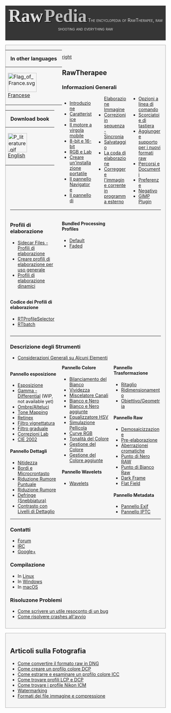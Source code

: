 <div style="text-align: center; padding-bottom: 1em; margin-bottom: 1em; background-color: #363636; color: #DDDDDD;">

<span style="font-family: serif; font-size: 4em; font-weight: bold; text-shadow: 2px 2px 2px #161616;">Raw</span>
<span style="font-family: serif; font-size: 4em; font-weight: bold; text-shadow: 2px 2px 2px #161616; color: #BBBBBB">Pedia</span>
<span style="font-variant: small-caps;">The encyclopedia of RawTherapee,
raw shooting and everything raw</span>

</div>
<div style="float: left; clear: right">

<table>
<thead>
<tr class="header">
<th style="padding: 0 1em;"><p>In other languages</p></th>
</tr>
</thead>
<tbody>
<tr class="odd">
<td><p><img src="Flag_of_France.svg" title="Flag_of_France.svg"
width="90" height="60" alt="Flag_of_France.svg" /><br />
<a href="Main_Page/fr" title="wikilink">Francese</a></p></td>
</tr>
</tbody>
</table>

<table>
<thead>
<tr class="header">
<th style="padding: 0 1em;"><p>Download book</p></th>
</tr>
</thead>
<tbody>
<tr class="odd">
<td><p><img src="P_literature.gif" title="P_literature.gif" width="60"
height="60" alt="P_literature.gif" /><br />
<a href="RawPedia:Books/RawPedia_Book"
title="wikilink">English</a></p></td>
</tr>
</tbody>
</table>

</div>



<div style="background-color: #f6f6f6; border: 1px solid #aaa; padding: 1em; margin-bottom: 1em;">

[right](image:Rawtherapee_rawpedia_header1_h300.jpg "wikilink")

## RawTherapee

### Informazioni Generali

<div style="column-count:3;-moz-column-count:3;-webkit-column-count:3;">

- [Introduzione](Introduzione "wikilink")
- [Caratteristice](Caratteristice "wikilink")
- [Il motore a virgola mobile](Il_motore_a_virgola_mobile "wikilink")
- [8-bit e 16-bit](8-bit_e_16-bit "wikilink")
- [RGB e Lab](RGB_e_Lab "wikilink")
- [Creare un'installazione
  portatile](Creare_un'installazione_portatile "wikilink")
- [Il pannello Navigatore](Il_pannello_Navigatore "wikilink")
- [Il pannello di Elaborazione
  Immagine](Il_pannello_di_Elaborazione_Immagine "wikilink")
- [Correzioni in sequenza -
  Sincronia](Correzioni_in_sequenza_-_Sincronia "wikilink")
- [Salvataggio](Salvataggio "wikilink")
- [La coda di elaborazione](La_coda_di_elaborazione "wikilink")
- [Correggere l'immagine corrente in programma
  esterno](Correggere_l'immagine_corrente_in_programma_esterno "wikilink")
- [Opzioni a linea di comando](Opzioni_a_linea_di_comando "wikilink")
- [Scorciatoie di tastiera](Scorciatoie_di_tastiera "wikilink")
- [Aggiungere supporto per i nuovi formati
  raw](Aggiungere_supporto_per_i_nuovi_formati_raw "wikilink")
- [Percorsi e Documenti](Percorsi_e_Documenti "wikilink")
- [Preferenze](Preferenze "wikilink")
- [Negativo](Negativo "wikilink")
- [GIMP Plugin](GIMP_Plugin "wikilink")

</div>
<hr />
<div style="column-count:3;-moz-column-count:3;-webkit-column-count:3;">
<div style="display: inline-block; width: 100%;">

### Profili di elaborazione

- [Sidecar Files - Profili di
  elaborazione](Sidecar_Files_-_Profili_di_elaborazione "wikilink")
- [Creare profili di elaborazione per uso
  generale](Creare_profili_di_elaborazione_per_uso_generale "wikilink")
- [Profili di elaborazione
  dinamici](Profili_di_elaborazione_dinamici "wikilink")

</div>
<div style="display: inline-block; width: 100%;">

#### Codice dei Profili di elaborazione

- [RTProfileSelector](RTProfileSelector "wikilink")
- [RTbatch](RTbatch "wikilink")

</div>
<div style="display: inline-block; width: 100%;">

#### Bundled Processing Profiles

- [Default](Default "wikilink")
- [Faded](Faded "wikilink")

</div>
</div>
<hr />

### Descrizione degli Strumenti

- [Considerazioni Generali su Alcuni
  Elementi](Considerazioni_Generali_su_Alcuni_Elementi "wikilink")

<div style="column-count:3;-moz-column-count:3;-webkit-column-count:3;">
<div style="break-inside: avoid-column; -webkit-column-break-inside: avoid;">

#### Pannello esposizione

- [Esposizione](Esposizione "wikilink")
- [Gamma - Differential](Gamma_-_Differential "wikilink") (WIP, not
  available yet)
- [Ombre/Alteluci](Ombre/Alteluci "wikilink")
- [Tone Mapping](Tone_Mapping "wikilink")
- [Retinex](Retinex "wikilink")
- [Filtro vignettatura](Filtro_vignettatura "wikilink")
- [Filtro graduale](Filtro_graduale "wikilink")
- [Correzioni Lab](Correzioni_Lab "wikilink")
- [CIE 2002](Modello_di_aspetto_Colore_CIECAM02 "wikilink")

</div>
<div style="break-inside: avoid-column; -webkit-column-break-inside: avoid;">

#### Pannello Dettagli

- [Nitidezza](Nitidezza "wikilink")
- [Bordi e Microcrontasto](Bordi_e_Microcrontasto "wikilink")
- [Riduzione Rumore Puntuale](Riduzione_Rumore_Puntuale "wikilink")
- [Riduzione Rumore](Riduzione_Rumore "wikilink")
- [Defringe (Snebbiatura)](Defringe_(Snebbiatura) "wikilink")
- [Contrasto con Livelli di
  Dettaglio](Contrasto_con_Livelli_di_Dettaglio "wikilink")

</div>



<div style="break-inside: avoid-column; -webkit-column-break-inside: avoid;">

#### Pannello Colore

- [Bilanciamento del Bianco](Bilanciamento_del_Bianco "wikilink")
- [Vividezza](Vividezza "wikilink")
- [Miscelatore Canali](Miscelatore_Canali "wikilink")
- [Bianco e Nero](Bianco_e_Nero "wikilink")
- [Bianco e Nero aggiunte](Bianco_e_Nero_aggiunte "wikilink")
- [Equalizzatore HSV](Equalizzatore_HSV "wikilink")
- [Simulazione Pellicola](Simulazione_Pellicola "wikilink")
- [Curve RGB](Curve_RGB "wikilink")
- [Tonalità del Colore](Tonalità_del_Colore "wikilink")
- [Gestione del Colore](Gestione_del_Colore "wikilink")
- [Gestione del Colore
  aggiunte](Gestione_del_Colore_aggiunte "wikilink")

</div>
<div style="break-inside: avoid-column; -webkit-column-break-inside: avoid;">

#### Pannello Wavelets

- [Wavelets](Wavelets "wikilink")

</div>
<div style="break-inside: avoid-column; -webkit-column-break-inside: avoid;">

#### Pannello Trasformazione

- [Ritaglio](Ritaglio "wikilink")
- [Ridimensionamento](Ridimensionamento "wikilink")
- [Obiettivo/Geometria](Obiettivo/Geometria "wikilink")

</div>
<div style="break-inside: avoid-column; -webkit-column-break-inside: avoid;">

#### Pannello Raw

- [Demosaicizzazione](Demosaicizzazione "wikilink")
- [Pre-elaborazione](Pre-elaborazione "wikilink")
- [Aberrazionei cromatiche](Aberrazionei_cromatiche "wikilink")
- [Punto di Nero RAW](Punto_di_Nero_RAW "wikilink")
- [Punto di Bianco Raw](Punto_di_Bianco_Raw "wikilink")
- [Dark Frame](Dark_Frame "wikilink")
- [Flat Field](Flat_Field "wikilink")

</div>
<div style="break-inside: avoid-column; -webkit-column-break-inside: avoid;">

#### Pannello Metadata

- [Pannello Exif](Pannello_Exif "wikilink")
- [Pannello IPTC](Pannello_IPTC "wikilink")

</div>
</div>
<hr />

### Contatti

- [Forum](Forum "wikilink")
- [IRC](IRC "wikilink")
- [Google+](Google+ "wikilink")

### Compilazione

- In [Linux](Linux "wikilink")
- In [Windows](Windows "wikilink")
- In [macOS](macOS "wikilink")

### Risoluzone Problemi

- [Come scrivere un utile resoconto di un
  bug](Come_scrivere_un_utile_resoconto_di_un_bug "wikilink")
- [Come risolvere crashes
  all'avvio](Come_risolvere_crashes_all'avvio "wikilink")

</div>
<div style="background-color: #f6f6f6; border: 1px solid #aaa; padding: 1em; margin-bottom: 1em;">

## Articoli sulla Fotografia

- [Come convertire il formato raw in
  DNG](Come_convertire_il_formato_raw_in_DNG "wikilink")
- [Come creare un profilo colore
  DCP](Come_creare_un_profilo_colore_DCP "wikilink")
- [Come estrarre e esaminare un profilo colore
  ICC](Come_estrarre_e_esaminare_un_profilo_colore_ICC "wikilink")
- [Come trovare profili LCP e
  DCP](Come_trovare_profili_LCP_e_DCP "wikilink")
- [Come trovare i profile Nikon
  ICM](Come_trovare_i_profile_Nikon_ICM "wikilink")
- [Watermarking](Watermarking "wikilink")
- [Formati dei file immagine e
  compressione](Formati_dei_file_immagine_e_compressione "wikilink")

</div>